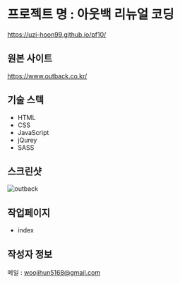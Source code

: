 # 프로젝트 명 : 아웃백 리뉴얼 코딩
https://uzi-hoon99.github.io/pf10/

## 원본 사이트
https://www.outback.co.kr/

## 기술 스텍
- HTML
- CSS
- JavaScript
- jQurey
- SASS

## 스크린샷
![outback](https://github.com/uzi-hoon99/pf10/assets/142555239/a18d7208-ffc6-4e25-8ede-fe00e8348bd8)

## 작업페이지
- index

## 작성자 정보
메일 : woojihun5168@gmail.com
